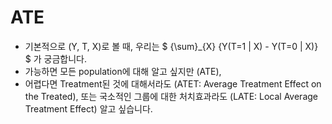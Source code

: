 # ATE

- 기본적으로 (Y, T, X)로 볼 때, 우리는 $ {\sum}_{X} {Y(T=1 | X) - Y(T=0 | X)} $ 가 궁금합니다.
- 가능하면 모든 population에 대해 알고 싶지만 (ATE),
- 어렵다면 Treatment된 것에 대해서라도 (ATET: Average Treatment Effect on the Treated), 또는 국소적인 그룹에 대한 처치효과라도 (LATE: Local Average Treatment Effect) 알고 싶습니다.